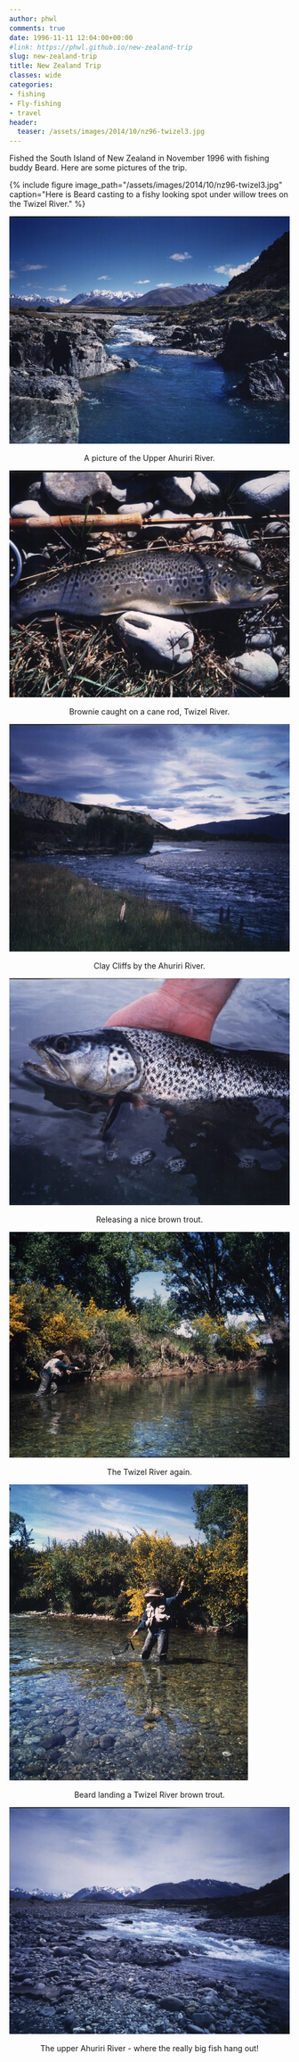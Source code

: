 ```yaml
---
author: phwl
comments: true
date: 1996-11-11 12:04:00+00:00
#link: https://phwl.github.io/new-zealand-trip
slug: new-zealand-trip
title: New Zealand Trip
classes: wide
categories:
- fishing
- Fly-fishing
- travel
header:
  teaser: /assets/images/2014/10/nz96-twizel3.jpg
---
```


Fished the South Island of New Zealand in November 1996 with fishing buddy Beard. Here are some pictures of the trip.

{% include figure image_path="/assets/images/2014/10/nz96-twizel3.jpg" caption="Here is Beard casting to a fishy looking spot under willow trees on the Twizel River." %}

<!-- more -->

![nz96-uahuriri1](/assets/images/2014/10/nz96-uahuriri1.jpg)
<figcaption style="text-align:center">
A picture of the Upper Ahuriri River.
</figcaption>

![nz96-canetrout](/assets/images/2014/10/nz96-canetrout.jpg)
<figcaption style="text-align:center">
Brownie caught on a cane rod, Twizel River.
</figcaption>

![nz96-claycliff](/assets/images/2014/10/nz96-claycliff.jpg)
<figcaption style="text-align:center">
Clay Cliffs by the Ahuriri River.
</figcaption>

![nz96-fish](/assets/images/2014/10/nz96-fish.jpg)
<figcaption style="text-align:center">
Releasing a nice brown trout.
</figcaption>

![nz96-twizel1](/assets/images/2014/10/nz96-twizel1.jpg)
<figcaption style="text-align:center">
The Twizel River again.
</figcaption>

![nz96-twizel2](/assets/images/2014/10/nz96-twizel2.jpg)
<figcaption style="text-align:center">
Beard landing a Twizel River brown trout.
</figcaption>

![nz96-uahuriri2](/assets/images/2014/10/nz96-uahuriri2.jpg)
<figcaption style="text-align:center">
The upper Ahuriri River - where the really big fish hang out!
</figcaption>
